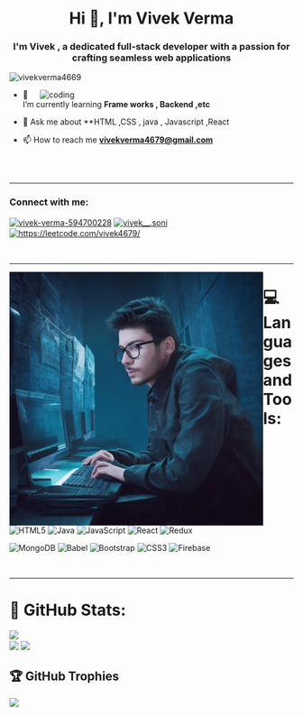 
<h1 align="center">Hi 👋, I'm Vivek Verma</h1>
<h3 align="center">I'm Vivek , a dedicated full-stack developer with a passion for crafting seamless web applications</h3>

 <p align="left"> <img src="https://komarev.com/ghpvc/?username=vivekverma4669&label=Profile%20views&color=0e75b6&style=flat" alt="vivekverma4669" /> </p> 



<img align="right" src="https://media.tenor.com/-UygBh3nnfEAAAAC/coding.gif" alt="coding " width="450px" >

- 🌱 I’m currently learning **Frame works , Backend ,etc**

- 💬 Ask me about **HTML ,CSS , java , Javascript ,React 

- 📫 How to reach me **vivekverma4679@gmail.com**


<br>
<br>

<hr>
<h3 align="left">Connect with me:</h3>
<p align="left">
<a href="https://linkedin.com/in/vivek-verma-594700228" target="blank"><img align="center" src="https://raw.githubusercontent.com/rahuldkjain/github-profile-readme-generator/master/src/images/icons/Social/linked-in-alt.svg" alt="vivek-verma-594700228" height="30" width="40" /></a>
<a href="https://instagram.com/vivek__.soni" target="blank"><img align="center" src="https://raw.githubusercontent.com/rahuldkjain/github-profile-readme-generator/master/src/images/icons/Social/instagram.svg" alt="vivek__.soni" height="30" width="40" /></a>
<a href="https://www.leetcode.com/https://leetcode.com/vivek4679/" target="blank"><img align="center" src="https://raw.githubusercontent.com/rahuldkjain/github-profile-readme-generator/master/src/images/icons/Social/leet-code.svg" alt="https://leetcode.com/vivek4679/" height="30" width="40" /></a>
</p>



<br>
<hr>

<img align="left" src="https://github.com/vivekverma4669/vivekverma4669/blob/main/Vivek_programmer_computer_background_developer_0.jpg" alt="coding " width="450px" >


 # 💻 Languages and Tools:
![HTML5](https://img.shields.io/badge/html5-%23E34F26.svg?style=for-the-badge&logo=html5&logoColor=white) ![Java](https://img.shields.io/badge/java-%23ED8B00.svg?style=for-the-badge&logo=java&logoColor=white) ![JavaScript](https://img.shields.io/badge/javascript-%23323330.svg?style=for-the-badge&logo=javascript&logoColor=%23F7DF1E) ![React](https://img.shields.io/badge/react-%2320232a.svg?style=for-the-badge&logo=react&logoColor=%2361DAFB) 
![Redux](https://img.shields.io/badge/redux-%23593d88.svg?style=for-the-badge&logo=redux&logoColor=white) 



![MongoDB](https://img.shields.io/badge/MongoDB-%234ea94b.svg?style=for-the-badge&logo=mongodb&logoColor=white) ![Babel](https://img.shields.io/badge/Babel-F9DC3e?style=for-the-badge&logo=babel&logoColor=black) ![Bootstrap](https://img.shields.io/badge/bootstrap-%23563D7C.svg?style=for-the-badge&logo=bootstrap&logoColor=white) ![CSS3](https://img.shields.io/badge/css3-%231572B6.svg?style=for-the-badge&logo=css3&logoColor=white) ![Firebase](https://img.shields.io/badge/firebase-%23039BE5.svg?style=for-the-badge&logo=firebase)



<br>
<hr>

# 📒 GitHub Stats:
![](https://github-readme-streak-stats.herokuapp.com/?user=vivekverma4669&theme=dark&hide_border=false) <br> ![](https://github-readme-stats.vercel.app/api?username=vivekverma4669&theme=dark&hide_border=false&include_all_commits=true&count_private=false)
![](https://github-readme-stats.vercel.app/api/top-langs/?username=vivekverma4669&theme=dark&hide_border=false&include_all_commits=true&count_private=false&layout=compact)



## 🏆 GitHub Trophies
![](https://github-profile-trophy.vercel.app/?username=vivekverma4669&theme=radical&no-frame=false&no-bg=true&margin-w=4)
